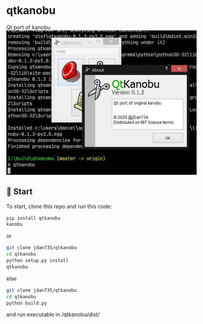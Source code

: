 # qtkanobu
Qt port of kanobu
![qtkanobu interface](https://github.com/jdan735/qtkanobu/blob/master/qtkanobu.jpg?raw=true)

## 🚀 Start
To start, clone this repo and run this code:
```sh
pip install qtkanobu
kanobu
```
or
```sh
git clone jdan735/qtkanobu
cd qtkanobu
python setup.py install
qtkanobu
```
else
```sh
git clone jdan735/qtkanobu
cd qtkanobu
python build.py
```
and run executable in /qtkanobu/dist/
